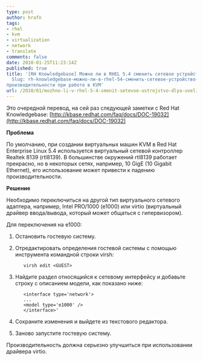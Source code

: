 ```yaml
---
type: post
author: hrafn
tags:
- rhel
- kvm
- virtualization
- network
- translate
comments: false
date: 2010-01-25T11:23:14Z
published: true
title: '[RH Knowledgebase] Можно ли в RHEL 5.4 сменить сетевое устройство для увеличения
  Slug: rh-knowledgebase-можно-ли-в-rhel-54-сменить-сетевое-устройство-для-увеличения
производительности при работе в KVM'
url: /2010/01/mozhno-li-v-rhel-5-4-smenit-setevoe-ustrojstvo-dlya-uvelicheniya-proizvoditelnosti-pri-rabote-v-kvm
---
```


Это очередной перевод, на сей раз следующей заметки с Red Hat Knowledgebase: [http://kbase.redhat.com/faq/docs/DOC-19032](http://kbase.redhat.com/faq/docs/DOC-19032)

**Проблема**

По умолчанию, при создании виртуальных машин KVM в Red Hat Enterprise Linux
5.4 используется виртуальный сетевой контроллер Realtek 8139 (rtl8139). В
большинстве окружений rtl8139 работает прекрасно, но в некоторых сетях,
например, 10 GigE (10 Gigabit Ethernet), его использование может привести к
падению производительности.

**Решение**

Необходимо переключиться на другой тип виртуального сетевого адаптера,
например, Intel PRO/1000 (e1000) или virtio (виртуальный драйвер ввода/вывода,
который может общаться с гипервизором).

Для переключения на e1000:

  1. Остановить гостевую систему.
  2. Отредактировать определения гостевой системы с помощью инструмента командной строки virsh:

			virsh edit <GUEST>

  3. Найдите раздел относящийся к сетевому интерфейсу и добавьте строку с описанием модели, как показано ниже:

			<interface type='network'>
			...
			<model type='e1000' />
			</interface>'

  4. Сохраните изменения и выйдете из текстового редактора.
  5. Заново запустите гостевую систему.

Производительность должна серьезно улучшиться при использовании драйвера
virtio.

